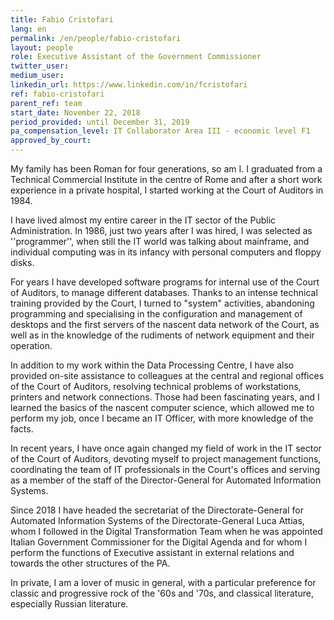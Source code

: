 ```yaml
---
title: Fabio Cristofari
lang: en
permalink: /en/people/fabio-cristofari
layout: people
role: Executive Assistant of the Government Commissioner
twitter_user:
medium_user:
linkedin_url: https://www.linkedin.com/in/fcristofari
ref: fabio-cristofari
parent_ref: team
start_date: November 22, 2018
period_provided: until December 31, 2019
pa_compensation_level: IT Collaborator Area III - economic level F1
approved_by_court: 
---
```

My family has been Roman for four generations, so am I. I graduated from a Technical Commercial Institute in the centre of Rome and after a short work experience in a private hospital, I started working at the Court of Auditors in 1984.

I have lived almost my entire career in the IT sector of the Public Administration. In 1986, just two years after I was hired, I was selected as ''programmer'', when still the IT world was talking about mainframe, and individual computing was in its infancy with personal computers and floppy disks.

For years I have developed software programs for internal use of the Court of Auditors, to manage different databases. Thanks to an intense technical training provided by the Court, I turned to "system" activities, abandoning programming and specialising in the configuration and management of desktops and the first servers of the nascent data network of the Court, as well as in the knowledge of the rudiments of network equipment and their operation.

In addition to my work within the Data Processing Centre, I have also provided on-site assistance to colleagues at the central and regional offices of the Court of Auditors, resolving technical problems of workstations, printers and network connections. Those had been fascinating years, and I learned the basics of the nascent computer science, which allowed me to perform my job, once I became an IT Officer, with more knowledge of the facts.

In recent years, I have once again changed my field of work in the IT sector of the Court of Auditors, devoting myself to project management functions, coordinating the team of IT professionals in the Court's offices and serving as a member of the staff of the Director-General for Automated Information Systems.

Since 2018 I have headed the secretariat of the Directorate-General for Automated Information Systems of the Directorate-General Luca Attias, whom I followed in the Digital Transformation Team when he was appointed Italian Government Commissioner for the Digital Agenda and for whom I perform the functions of Executive assistant in external relations and towards the other structures of the PA.

In private, I am a lover of music in general, with a particular preference for classic and progressive rock of the '60s and '70s, and classical literature, especially Russian literature.
